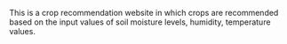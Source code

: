 This is a crop recommendation website in which crops are recommended based on the input values of soil moisture levels, humidity, temperature values.
